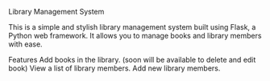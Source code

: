 Library Management System

This is a simple and stylish library management system built using Flask, a Python web framework. It allows you to manage books and library members with ease.

Features
Add books in the library. (soon will be available to delete and edit book)
View a list of library members.
Add new library members.